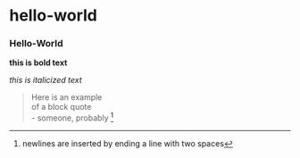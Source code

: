 # hello-world
### Hello-World

**this is bold text** 

*this is italicized text*

> Here is an example  
>  of a block quote  
>     - someone, probably [^1]




[^1]: newlines are inserted by ending a line with two spaces 


